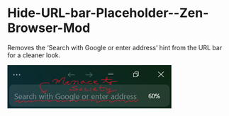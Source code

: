 # Hide-URL-bar-Placeholder--Zen-Browser-Mod
Removes the ‘Search with Google or enter address’ hint from the URL bar for a cleaner look.

![image](https://github.com/iNoah-Guy/Hide-URL-bar-Placeholder--Zen-Browser-Mod/blob/main/menace_to_society.png)
